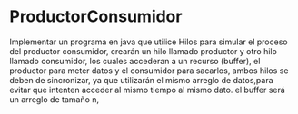 # ProductorConsumidor
Implementar un programa en java que utilice Hilos para simular el proceso del productor consumidor,
crearán un hilo llamado productor y otro hilo llamado consumidor, los cuales accederan a un recurso (buffer), 
el productor para meter datos y el consumidor para sacarlos, ambos hilos se deben de sincronizar, 
ya que utilizarán el mismo arreglo de datos,para evitar que intenten acceder al mismo tiempo al mismo dato. el buffer será un arreglo de tamaño n,
